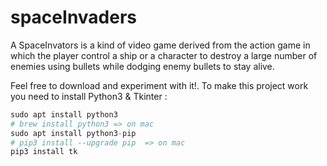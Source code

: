 # spaceInvaders

A SpaceInvators is a kind of video game derived from the action game in which the player control a ship or a character to destroy a large number of enemies using bullets while dodging enemy bullets to stay alive.


Feel free to download and experiment with it!. To make this project work you need to install Python3 & Tkinter :

``` python
sudo apt install python3
# brew install python3 => on mac
sudo apt install python3-pip
# pip3 install --upgrade pip  => on mac
pip3 install tk  
```

